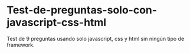 # Test-de-preguntas-solo-con-javascript-css-html
Test de 9 preguntas usando solo javascript, css y html sin ningún tipo de framework.
